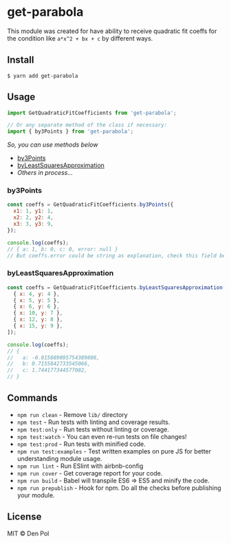 # get-parabola

This module was created for have ability to receive quadratic fit coeffs for the condition like `a*x^2 + bx + c` by different ways.

## Install

```
$ yarn add get-parabola
```

## Usage

```javascript
import GetQuadraticFitCoefficients from 'get-parabola';

// Or any separate method of the class if necessary:
import { by3Points } from 'get-parabola';
```

_So, you can use methods below_

- [by3Points](#by3Points)
- [byLeastSquaresApproximation](#byLeastSquaresApproximation)
- _Others in process..._

### by3Points

```javascript
const coeffs = GetQuadraticFitCoefficients.by3Points({
  x1: 1, y1: 1,
  x2: 2, y2: 4,
  x3: 3, y3: 9,
});

console.log(coeffs);
// { a: 1, b: 0, c: 0, error: null }
// But coeffs.error could be string as explanation, check this field before using result object.
```

### byLeastSquaresApproximation

```javascript
const coeffs = GetQuadraticFitCoefficients.byLeastSquaresApproximation([
  { x: 4, y: 4 },
  { x: 5, y: 5 },
  { x: 6, y: 6 },
  { x: 10, y: 7 },
  { x: 12, y: 8 },
  { x: 15, y: 9 },
]);

console.log(coeffs);
// {
//   a: -0.015889095754389806,
//   b: 0.7155842733545066,
//   c: 1.744177344577082,
// }
```

## Commands

- `npm run clean` - Remove `lib/` directory
- `npm test` - Run tests with linting and coverage results.
- `npm test:only` - Run tests without linting or coverage.
- `npm test:watch` - You can even re-run tests on file changes!
- `npm test:prod` - Run tests with minified code.
- `npm run test:examples` - Test written examples on pure JS for better understanding module usage.
- `npm run lint` - Run ESlint with airbnb-config
- `npm run cover` - Get coverage report for your code.
- `npm run build` - Babel will transpile ES6 => ES5 and minify the code.
- `npm run prepublish` - Hook for npm. Do all the checks before publishing your module.

## License

MIT © Den Pol
